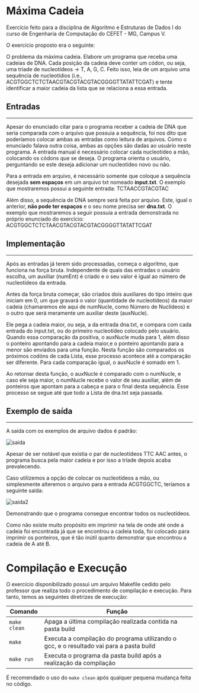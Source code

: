 # Máxima Cadeia

Exercício feito para a disciplina de Algoritmo e Estruturas de Dados I do curso de Engenharia de Computação do CEFET - MG, Campus V.

O exercício proposto era o seguinte:

O problema da máxima cadeia. Elabore um programa que receba uma cadeias de DNA. Cada posição da cadeia deve conter um códon, ou seja, uma triade de nucleotídeos -> T, A, G, C. Feito isso, leia de um arquivo uma sequência de nucleotídios (i.e., ACGTGGCTCTCTAACGTACGTACGTACGGGGTTATATTCGAT) e tente identificar a maior cadeia da lista que se relaciona a essa entrada.

## Entradas
----------

Apesar do enunciado citar para o programa receber a cadeia de DNA que seria comparada com o arquivo que possuia a sequência, foi nos dito que poderíamos colocar ambas as entradas como leitura de arquivos. Como o enunciado falava outra coisa, ambas as opções são dadas ao usuário neste programa. A entrada manual é necessário colocar cada nucleotídeo a mão, colocando os códons que se deseja. O programa orienta o usuário, perguntando se este deseja adicionar um nucleotídeo novo ou não.

Para a entrada em arquivo, é necessário somente que coloque a sequência desejada **sem espaços** em um arquivo txt nomeado **input.txt**. O exemplo que mostraremos possui a seguinte entrada: TCTAACCGTACGTAC

Além disso, a sequência de DNA sempre será feita por arquivo. Este, igual o anterior, **não pode ter espaços** e o seu nome precisa ser **dna.txt**. O exemplo que mostraremos a seguir possuia a entrada demonstrada no próprio enunciado do exercício: ACGTGGCTCTCTAACGTACGTACGTACGGGGTTATATTCGAT

## Implementação
-------------- 

Após as entradas já terem sido processadas, começa o algoritmo, que funciona na força bruta. Independente de quais das entradas o usuário escolha, um auxiliar (numEnt) é criado e o seu valor é igual ao número de nucleotídeos da entrada.

Antes da força bruta começar, são criados dois auxiliares do tipo inteiro que iniciam em 0, um que gravará o valor (quantidade de nucleotídeos) da maior cadeia (chamaremos ele aqui de numNucle, como Número de Nuclídeos) e o outro que será meramente um auxiliar deste (auxNucle).

Ele pega a cadeia maior, ou seja, a da entrada dna.txt, e compara com cada entrada do input.txt, ou do primeiro nucleotídeo colocado pelo usuário. Quando essa comparação da positiva, o auxNucle muda para 1, além disso o ponteiro apontando para a cadeia maior,e o ponteiro apontando para a menor são enviados para uma função. Nesta função são comparados os próximos codóns de cada Lista, esse processo acontece até a comparação ser diferente. Para cada comparação igual, o auxNucle é somado em 1. 

Ao retornar desta função, o auxNucle é comparado com o numNucle, e caso ele seja maior, o numNucle recebe o valor de seu auxiliar, além de ponteiros que apontam para a cabeça e para o final desta sequência. Esse processo se segue até que todo a Lista de dna.txt seja passada.

## Exemplo de saída
----------------

A saída com os exemplos de arquivo dados é padrão:

![saida]

[saida]: linkdaimagem "Saída do exemplo dado em Entradas"

Apesar de ser notável que existia o par de nucleotídeos TTC AAC antes, o programa busca pela maior cadeia e por isso a tríade depois acaba prevalecendo.

Caso utilizemos a opção de colocar os nucleotídeos a mão, ou simplesmente alteremos o arquivo para a entrada ACGTGGCTC, teríamos a seguinte saída:

![saida2]

[saida2]: linkdaimagem "Saída ao adicionar nomes"

Demonstrando que o programa consegue encontrar todos os nucleotídeos.

Como não existe muito propósito em imprimir na tela de onde até onde a cadeia foi encontrada já que se encontrou a cadeia toda, foi colocado para imprimir os ponteiros, que é tão inútil quanto demonstrar que encontrou a cadeia de A até B.

# Compilação e Execução

O exercício disponibilizado possui um arquivo Makefile cedido pelo professor que realiza todo o procedimento de compilação e execução. Para tanto, temos as seguintes diretrizes de execução:

| Comando                |  Função                                                                                           |                     
| -----------------------| ------------------------------------------------------------------------------------------------- |
|  `make clean`          | Apaga a última compilação realizada contida na pasta build                                        |
|  `make`                | Executa a compilação do programa utilizando o gcc, e o resultado vai para a pasta build           |
|  `make run`            | Executa o programa da pasta build após a realização da compilação                                 |

É recomendado o uso do `make clean` após qualquer pequena mudança feita no código.